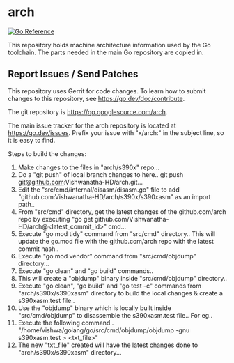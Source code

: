 # arch

[![Go Reference](https://pkg.go.dev/badge/golang.org/x/arch.svg)](https://pkg.go.dev/golang.org/x/arch)

This repository holds machine architecture information used by the Go toolchain.
The parts needed in the main Go repository are copied in.

## Report Issues / Send Patches

This repository uses Gerrit for code changes. To learn how to submit changes to
this repository, see https://go.dev/doc/contribute.

The git repository is https://go.googlesource.com/arch.

The main issue tracker for the arch repository is located at
https://go.dev/issues. Prefix your issue with "x/arch:" in the
subject line, so it is easy to find.

Steps to build the changes:
1) Make changes to the files in "arch/s390x" repo...
2) Do a "git push" of local branch changes to here.. git push git@github.com:Vishwanatha-HD/arch.git...
3) Edit the "src/cmd/internal/disasm/disasm.go" file to add "github.com:Vishwanatha-HD/arch/s390x/s390xasm" as an import path..
4) From "src/cmd" directory, get the latest changes of the github.com/arch repo by executing "go get github.com/Vishwanatha-HD/arch@<latest_commit_id>" cmd...
5) Execute "go mod tidy" command from "src/cmd" directory.. This will update the go.mod file with the github.com/arch repo with the latest commit hash..
6) Execute "go mod vendor" command from "src/cmd/objdump" directory...
7) Execute "go clean" and "go build" commands..
8) This will create a "objdump" binary inside "src/cmd/objdump" directory..
9) Execute "go clean", "go build" and "go test -c" commands from "arch/s390x/s390xasm" directory to build the local changes & create a s390xasm.test file.. 
10) Use the "objdump" binary which is locally built inside "src/cmd/objdump" to disassemble the s390xasm.test file.. For eg..
11) Execute the following command.. "/home/vishwa/golang/go/src/cmd/objdump/objdump -gnu s390xasm.test > <txt_file>"
12) The new "txt_file" created will have the latest changes done to "arch/s390x/s390xasm" directory...
